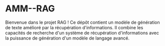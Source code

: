 # AMM--RAG
Bienvenue dans le projet RAG ! Ce dépôt contient un modèle de génération de texte amélioré par la récupération d'informations. Il combine les capacités de recherche d'un système de récupération d'informations avec la puissance de génération d'un modèle de langage avancé.
